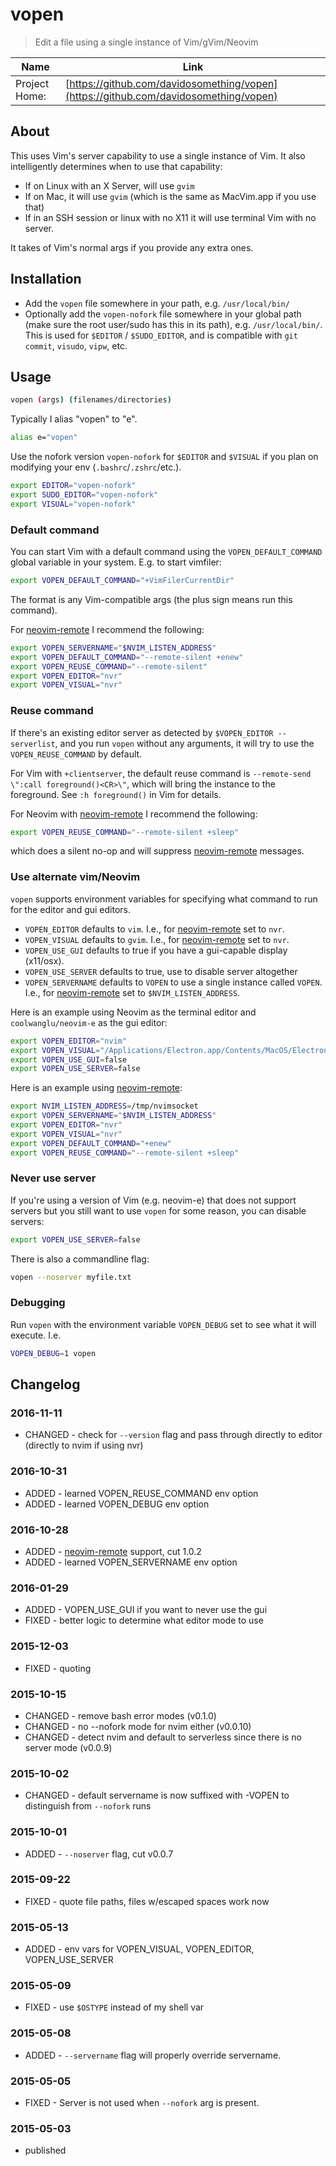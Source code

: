 # vopen

> Edit a file using a single instance of Vim/gVim/Neovim

| Name          | Link           |
| ------------- | -------------- |
| Project Home: | [https://github.com/davidosomething/vopen](https://github.com/davidosomething/vopen)

## About

This uses Vim's server capability to use a single instance of Vim.
It also intelligently determines when to use that capability:

- If on Linux with an X Server, will use `gvim`
- If on Mac, it will use `gvim` (which is the same as MacVim.app if you use
  that)
- If in an SSH session or linux with no X11 it will use terminal Vim with no
  server.

It takes of Vim's normal args if you provide any extra ones.

## Installation

- Add the `vopen` file somewhere in your path, e.g. `/usr/local/bin/`
- Optionally add the `vopen-nofork` file somewhere in your global path (make
  sure the root user/sudo has this in its path), e.g. `/usr/local/bin/`. This is
  used for `$EDITOR` / `$SUDO_EDITOR`, and is compatible with `git commit`,
  `visudo`, `vipw`, etc.

## Usage

```bash
vopen (args) (filenames/directories)
```

Typically I alias "vopen" to "e".

```bash
alias e="vopen"
```

Use the nofork version `vopen-nofork` for `$EDITOR` and `$VISUAL` if you plan
on modifying your env (`.bashrc`/`.zshrc`/etc.).

```bash
export EDITOR="vopen-nofork"
export SUDO_EDITOR="vopen-nofork"
export VISUAL="vopen-nofork"
```

### Default command

You can start Vim with a default command using the `VOPEN_DEFAULT_COMMAND`
global variable in your system. E.g. to start vimfiler:

```bash
export VOPEN_DEFAULT_COMMAND="+VimFilerCurrentDir"
```

The format is any Vim-compatible args (the plus sign means run this command).

For [neovim-remote] I recommend the following:

```bash
export VOPEN_SERVERNAME="$NVIM_LISTEN_ADDRESS"
export VOPEN_DEFAULT_COMMAND="--remote-silent +enew"
export VOPEN_REUSE_COMMAND="--remote-silent"
export VOPEN_EDITOR="nvr"
export VOPEN_VISUAL="nvr"
```

### Reuse command

If there's an existing editor server as detected by `$VOPEN_EDITOR --serverlist`,
and you run `vopen` without any arguments, it will try to use the
`VOPEN_REUSE_COMMAND` by default.

For Vim with `+clientserver`, the default reuse command is
`--remote-send \":call foreground()<CR>\"`, which will bring the instance to
the foreground. See `:h foreground()` in Vim for details.

For Neovim with [neovim-remote] I recommend the following:

```bash
export VOPEN_REUSE_COMMAND="--remote-silent +sleep"
```

which does a silent no-op and will suppress [neovim-remote] messages.

### Use alternate vim/Neovim

`vopen` supports environment variables for specifying what command to run for
the editor and gui editors.

- `VOPEN_EDITOR` defaults to `vim`. I.e., for [neovim-remote] set to `nvr`.
- `VOPEN_VISUAL` defaults to `gvim`. I.e., for [neovim-remote] set to `nvr`.
- `VOPEN_USE_GUI` defaults to true if you have a gui-capable display
  (x11/osx).
- `VOPEN_USE_SERVER` defaults to true, use to disable server altogether
- `VOPEN_SERVERNAME` defaults to `VOPEN` to use a single instance called
  `VOPEN`. I.e., for [neovim-remote] set to `$NVIM_LISTEN_ADDRESS`.

Here is an example using Neovim as the terminal editor and `coolwanglu/neovim-e`
as the gui editor:

```bash
export VOPEN_EDITOR="nvim"
export VOPEN_VISUAL="/Applications/Electron.app/Contents/MacOS/Electron ~/src/neovim-e"
export VOPEN_USE_GUI=false
export VOPEN_USE_SERVER=false
```

Here is an example using [neovim-remote]:

```bash
export NVIM_LISTEN_ADDRESS=/tmp/nvimsocket
export VOPEN_SERVERNAME="$NVIM_LISTEN_ADDRESS"
export VOPEN_EDITOR="nvr"
export VOPEN_VISUAL="nvr"
export VOPEN_DEFAULT_COMMAND="+enew"
export VOPEN_REUSE_COMMAND="--remote-silent +sleep"
```

### Never use server

If you're using a version of Vim (e.g. neovim-e) that does not support servers
but you still want to use `vopen` for some reason, you can disable servers:

```bash
export VOPEN_USE_SERVER=false
```

There is also a commandline flag:

```bash
vopen --noserver myfile.txt
```

### Debugging

Run `vopen` with the environment variable `VOPEN_DEBUG` set to see what it will
execute. I.e.

```bash
VOPEN_DEBUG=1 vopen
```

## Changelog

### 2016-11-11

- CHANGED - check for `--version` flag and pass through directly to editor
  (directly to nvim if using nvr)

### 2016-10-31

- ADDED - learned VOPEN_REUSE_COMMAND env option
- ADDED - learned VOPEN_DEBUG env option

### 2016-10-28

- ADDED - [neovim-remote] support, cut 1.0.2
- ADDED - learned VOPEN_SERVERNAME env option

### 2016-01-29

- ADDED - VOPEN_USE_GUI if you want to never use the gui
- FIXED - better logic to determine what editor mode to use

### 2015-12-03

- FIXED - quoting

### 2015-10-15

- CHANGED - remove bash error modes (v0.1.0)
- CHANGED - no --nofork mode for nvim either (v0.0.10)
- CHANGED - detect nvim and default to serverless since there is
  no server mode (v0.0.9)

### 2015-10-02

- CHANGED - default servername is now suffixed with -VOPEN to distinguish from
  `--nofork` runs

### 2015-10-01

- ADDED - `--noserver` flag, cut v0.0.7

### 2015-09-22

- FIXED - quote file paths, files w/escaped spaces work now

### 2015-05-13

- ADDED - env vars for VOPEN_VISUAL, VOPEN_EDITOR, VOPEN_USE_SERVER

### 2015-05-09

- FIXED - use `$OSTYPE` instead of my shell var

### 2015-05-08

- ADDED - `--servername` flag will properly override servername.

### 2015-05-05

- FIXED - Server is not used when `--nofork` arg is present.

### 2015-05-03

- published

[neovim-remote]: https://github.com/mhinz/neovim-remote
